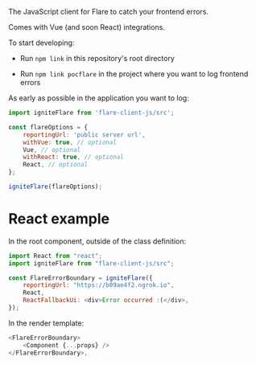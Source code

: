 The JavaScript client for Flare to catch your frontend errors.

Comes with Vue (and soon React) integrations.

To start developing:
- Run `npm link` in this repository's root directory

- Run `npm link pocflare` in the project where you want to log frontend errors

As early as possible in the application you want to log:

```js
import igniteFlare from 'flare-client-js/src';

const flareOptions = {
    reportingUrl: 'public server url',
    withVue: true, // optional
    Vue, // optional
    withReact: true, // optional
    React, // optional
};

igniteFlare(flareOptions);
```

# React example

In the root component, outside of the class definition:
```js
import React from "react";
import igniteFlare from "flare-client-js/src";

const FlareErrorBoundary = igniteFlare({
    reportingUrl: "https://b09ae4f2.ngrok.io",
    React,
    ReactFallbackUi: <div>Error occurred :(</div>,
});
```

In the render template:
```js
<FlareErrorBoundary>
    <Component {...props} />
</FlareErrorBoundary>,
```
